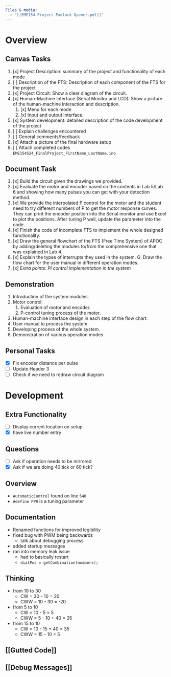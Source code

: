 ```yaml
---
Files & media:
  - "[[EME154 Project Padlock Opener.pdf]]"
---
```

# Overview
## Canvas Tasks
1. [x] Project Description: summary of the project and functionality of each mode
2. [ ] Description of the FTS: Description of each component of the FTS for the project
3. [x] Project Circuit: Show a clear diagram of the circuit.
4. [x] Human-Machine Interface (Serial Monitor and LCD): Show a picture of the human-machine interaction and description.
    1. [x] Menu for each mode
    2. [x] Input and output interface.
5. [x] System development: detailed description of the code development of the project
6. [ ] Explain challenges encountered
7. [ ] General comments/feedback
8. [x] Attach a picture of the final hardware setup
9. [ ] Attach completed codes  `EME154S24_FinalProject_FirstName_LastName.ino`
## Document Task
1. [x] Build the circuit given the drawings we provided. 
2. [x] Evaluate the motor and encoder based on the contents in Lab 5/Lab 6 and showing how many pulses you can get with your detection method. 
3. [x] We provide the interpolated P control for the motor and the student need to try different numbers of P to get the motor response curves. They can print the encoder position into the Serial monitor and use Excel to plot the positions. After tuning P well, update the parameter into the code. 
4. [x] Finish the code of incomplete FTS to implement the whole designed functionality. 
5. [x] Draw the general flowchart of the FTS (Free Time System) of APOC by adding/deleting the modules to/from the comprehensive one that was explained in Lab 4. 
6. [x] Explain the types of interrupts they used in the system. G. Draw the flow chart for the user manual in different operation modes. 
7. [x] *Extra points: PI control implementation in the system*
## Demonstration
1. Introduction of the system modules. 
2. Motor control: 
	1. Evaluation of motor and encoder. 
	2. P-control tuning process of the motor.
3. Human-machine interface design in each step of the flow chart. 
4. User manual to process the system. 
5. Developing process of the whole system. 
6. Demonstration of various operation modes
## Personal Tasks
- [x] Fix encoder distance per pulse
- [ ] Update Header 3
- [ ] Check if we need to redraw circuit diagram 
# Development
## Extra Functionality
- [ ] Display current location on setup
- [x] have live number entry
## Questions
- [ ] Ask if operation needs to be mirrored
- [x] Ask if we are doing 40 tick or 60 tick? 
## Overview
- `AutomaticControl` found on line `540`
- `#define PPR` is a tuning parameter
## Documentation
- Renamed functions for improved legibility
- fixed bug with PWM being backwards
	- talk about debugging process
- added startup messages
- ran into memory leak issue
	- had to basically restart 
	- `dialPos = getCombination(numbers);`
## Thinking
- from 10 to 30
	- CW = 30 - 10 = 20
	- CWW = 10 - 30 = -20 
- from 5 to 10
	- CW = 10 - 5 = 5
	- CWW = 5 - 10 + 40 = 35
- from 15 to 10
	- CW = 10 - 15 + 40 = 35
	- CWW = 15 - 10 = 5
## [[Gutted Code]]
## [[Debug Messages]]